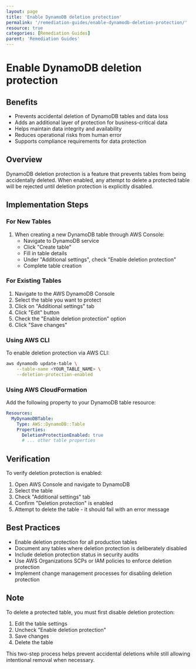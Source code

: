 ```yaml
---
layout: page
title: 'Enable DynamoDB deletion protection'
permalink: '/remediation-guides/enable-dynamodb-deletion-protection/'
resource: true
categories: [Remediation Guides]
parent: 'Remediation Guides'
---
```


#  Enable DynamoDB deletion protection

## Benefits
- Prevents accidental deletion of DynamoDB tables and data loss
- Adds an additional layer of protection for business-critical data
- Helps maintain data integrity and availability
- Reduces operational risks from human error
- Supports compliance requirements for data protection

## Overview
DynamoDB deletion protection is a feature that prevents tables from being accidentally deleted. When enabled, any attempt to delete a protected table will be rejected until deletion protection is explicitly disabled.

## Implementation Steps

### For New Tables
1. When creating a new DynamoDB table through AWS Console:
   - Navigate to DynamoDB service
   - Click "Create table"
   - Fill in table details
   - Under "Additional settings", check "Enable deletion protection"
   - Complete table creation

### For Existing Tables
1. Navigate to the AWS DynamoDB Console
2. Select the table you want to protect
3. Click on "Additional settings" tab
4. Click "Edit" button
5. Check the "Enable deletion protection" option
6. Click "Save changes"

### Using AWS CLI
To enable deletion protection via AWS CLI:

```bash
aws dynamodb update-table \
    --table-name <YOUR_TABLE_NAME> \
    --deletion-protection-enabled
```

### Using AWS CloudFormation
Add the following property to your DynamoDB table resource:

```yaml
Resources:
  MyDynamoDBTable:
    Type: AWS::DynamoDB::Table
    Properties:
      DeletionProtectionEnabled: true
      # ... other table properties
```

## Verification
To verify deletion protection is enabled:

1. Open AWS Console and navigate to DynamoDB
2. Select the table
3. Check "Additional settings" tab
4. Confirm "Deletion protection" is enabled
5. Attempt to delete the table - it should fail with an error message

## Best Practices

- Enable deletion protection for all production tables
- Document any tables where deletion protection is deliberately disabled
- Include deletion protection status in security audits
- Use AWS Organizations SCPs or IAM policies to enforce deletion protection
- Implement change management processes for disabling deletion protection

## Note
To delete a protected table, you must first disable deletion protection:

1. Edit the table settings
2. Uncheck "Enable deletion protection"
3. Save changes
4. Delete the table

This two-step process helps prevent accidental deletions while still allowing intentional removal when necessary.

